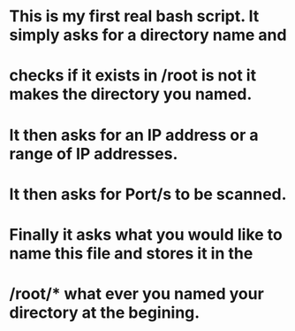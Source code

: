 # This is my first real bash script. It simply asks for a directory name and
# checks if it exists in /root is not it makes the directory you named.

# It then asks for an IP address or a range of IP addresses.

# It then asks for Port/s to be scanned.

# Finally it asks what you would like to name this file and stores it in the 
# /root/* what ever you named your directory at the begining.
